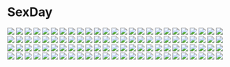 # SexDay
![](https://konachan.com/image/878c6aa97bd5874f01a262cdacaaff42/Konachan.com%20-%2080074%20hatsune_miku%20red_eyes%20red_hair%20twintails%20vocaloid.jpg)
![](https://konachan.com/image/9014163956080d08333ca310100e5eb4/Konachan.com%20-%205853%202girls%20blonde_hair%20brown_eyes%20fukuzawa_yumi%20kamiya_yu%20maria-sama_ga_miteru%20ogasawara_sachiko%20ribbons%20valentine%20wink.jpg)
![](https://konachan.com/jpeg/0e5702322bd32b5859f2c19444eff078/Konachan.com%20-%20303118%20aliasing%20blush%20bow%20bunny%20cameltoe%20dress%20gray_hair%20hat%20lolita_fashion%20original%20purple_eyes%20ribbons%20school_uniform%20swimsuit%20thighhighs%20twintails.jpg)
![](https://konachan.com/jpeg/da3634f7d48063c684ebf9434e6d9f6d/Konachan.com%20-%20190124%20eru_%289878622%29%20hatsune_miku%20vocaloid.jpg)
![](https://konachan.com/image/df44f8252ac1b0894f6930b6397b8c72/Konachan.com%20-%2028008%20tagme.jpg)
![](https://konachan.com/image/e0aebd0199e42f435e1de75bdad505a7/Konachan.com%20-%2046214%20ayasaki_hayate%20group%20hayate_no_gotoku%20katsura_hinagiku%20male%20sanzenin_nagi%20scan.jpg)
![](https://konachan.com/jpeg/d762d2b5d881d3aaf8b335a9e168a263/Konachan.com%20-%2045070%20bandage%20close%20elfen_lied%20transparent%20vector.jpg)
![](https://konachan.com/image/18d6da8950873cf382dee1c9caf35fa1/Konachan.com%20-%2044034%20mai-hime.jpg)
![](https://konachan.com/jpeg/89c0e6a18f15d274acc530341d31e3cd/Konachan.com%20-%2091825%20aki_minoriko%20aki_shizuha%20chibi%20kagiyama_hina%20kawashiro_nitori%20kochiya_sanae%20miko%20moriya_suwako%20shameimaru_aya%20touhou%20wolfgirl%20yasaka_kanako.jpg)
![](https://konachan.com/image/65c4d3c08d38d3f6771d70836f917f4d/Konachan.com%20-%2079577%20gumi%20vocaloid.jpg)
![](https://konachan.com/image/9f69c3317bdc130913a024afa9e930cb/Konachan.com%20-%20202278%20anthropomorphism%20black_hair%20fire%20horns%20kantai_collection%20kneehighs%20long_hair%20moon%20night%20orange_eyes%20torn_clothes%20underboob%20weapon%20ytoy.jpg)
![](https://konachan.com/image/2414fe5a043b94c566bcbf7c184fc5eb/Konachan.com%20-%20126440%20animal_ears%20breasts%20brown_eyes%20bunny_ears%20bunnygirl%20ibukitouka%20nipples%20original%20pussy%20twintails%20uncensored%20white.jpg)
![](https://konachan.com/image/a17cc7d71d1cd6c35f90689a319fb694/Konachan.com%20-%2052276%20suzumiya_haruhi%20suzumiya_haruhi_no_yuutsu%20sword%20weapon.jpg)
![](https://konachan.com/jpeg/a2a84d73f194f690dd700a9b1dd53623/Konachan.com%20-%20300106%20anthropomorphism%20ass%20boots%20brown_eyes%20brown_hair%20kantai_collection%20kase_daiki%20long_hair%20nopan%20scan%20thighhighs%20tone_%28kancolle%29%20twintails.jpg)
![](https://konachan.com/jpeg/fdebf343b50fb81f5c1ff0cebee80798/Konachan.com%20-%20138760%20astraythem%20drink%20game_cg%20ginta%20sakurazuka_natsuki%20towel.jpg)
![](https://konachan.com/image/0707b08999e52b9bd295e0aa10d29ee1/Konachan.com%20-%20253872%20armor%20bol_%28liliymimi%29%20breasts%20group%20horns%20long_hair%20mage%20navel%20original%20red_eyes%20spear%20sword%20thighhighs%20weapon%20white_hair.jpg)
![](https://konachan.com/image/a4dac9da016a5cf6ca66958f80a69347/Konachan.com%20-%20197914%20aircraft%20animal%20bird%20black_eyes%20blonde_hair%20boat%20bra%20breasts%20cleavage%20clouds%20hat%20lexington%20long_hair%20shorts%20thighhighs%20underwear%20uniform.jpg)
![](https://konachan.com/image/820571e28e6a608f8ed913c4358b87bd/Konachan.com%20-%2011326%20bikini%20blonde_hair%20blush%20bow%20canvas2_niji_iro_no_sketch%20clouds%20housen_elis%20short_hair%20sideboob%20sky%20swimsuit%20water.jpg)
![](https://konachan.com/image/cfa735801e034516e0b063235a2eb929/Konachan.com%20-%208335%20japanese_clothes%20miko%20tagme%20towaduki_no_miko.jpg)
![](https://konachan.com/jpeg/7f77591c007ea0f507e1a51c4af7ca7b/Konachan.com%20-%20255369%20annin_doufu%20aqua_eyes%20brown_hair%20building%20city%20clouds%20dark_skin%20dress%20food%20green_eyes%20group%20hoodie%20idolmaster%20long_hair%20male%20ponytail%20short_hair%20sky.jpg)
![](https://konachan.com/image/19ea48f584381780d304c37fdbc3e195/Konachan.com%20-%2032525%20lisianthus%20nerine%20pointed_ears%20shuffle.jpg)
![](https://konachan.com/image/e265abfd8fc12b9b665d04e91fc94263/Konachan.com%20-%2011814%20tagme.jpg)
![](https://konachan.com/image/362e1685c7417e8a5988651824c814cc/Konachan.com%20-%2045192%20breasts%20bunnygirl%20cleavage%20fate_testarossa%20mahou_shoujo_lyrical_nanoha%20mahou_shoujo_lyrical_nanoha_strikers%20nude%20takamachi_nanoha%20zoom_layer.jpg)
![](https://konachan.com/image/ea1f5705988b904e09c6a6a9896a82f9/Konachan.com%20-%2042091%20touhou%20yakumo_yukari.jpg)
![](https://konachan.com/image/dd69492cdde691fc4b01ca78d7f10fff/Konachan.com%20-%20113019%20anus%20braids%20breasts%20censored%20izayoi_sakuya%20nipples%20nopan%20pussy%20spread_legs%20thighhighs%20touhou%20white_hair.jpg)
![](https://konachan.com/image/c263330711a60fd87e290f298b7c5995/Konachan.com%20-%20177106%20artoria_pendragon_%28all%29%20blonde_hair%20breasts%20cleavage%20dress%20fate_%28series%29%20fate_stay_night%20green_eyes%20namonashi%20ribbons%20saber.jpg)
![](https://konachan.com/image/50d53c0116c35ce353b1d2eae8191d43/Konachan.com%20-%2091139%20black_hair%20gray_eyes%20headband%20long_hair%20microphone%20morikawa_yuki%20thighhighs%20uniform%20white_album.jpg)
![](https://konachan.com/jpeg/854e37073b7cc22ec38acaf0b1330d42/Konachan.com%20-%20214962%20animal_ears%20blonde_hair%20brown_hair%20butterfly%20catgirl%20chen%20foxgirl%20hat%20multiple_tails%20red_eyes%20skirt%20tail%20touhou%20yakumo_ran%20yakumo_yukari%20yutapon.jpg)
![](https://konachan.com/image/3cb0ddf2488a7b9bd43b28d612b85fd9/Konachan.com%20-%20206314%202girls%20kousaka_honoka%20long_hair%20love_live%21_school_idol_project%20minami_kotori%20navel%20panties%20ribbons%20sanka%21%20see_through%20sleeping%20thighhighs%20underwear.jpg)
![](https://konachan.com/image/1e7a5bbda86717df7d18a2e890ab4bba/Konachan.com%20-%2019054%20all_male%20male%20naruto%20rock_lee.jpg)
![](https://konachan.com/image/df586383fc720ef77dfaf66e225b4a07/Konachan.com%20-%20152412%20breasts%20cleavage%20etou_%28cherry7%29%20feathers%20green_eyes%20green_hair%20hatsune_miku%20long_hair%20open_shirt%20thighhighs%20tie%20twintails%20vocaloid%20white.jpg)
![](https://konachan.com/jpeg/869e93e6e4a688074e2ffa2b266d701a/Konachan.com%20-%20102884%20akemi_homura%20aya_tori%20bow%20cape%20dress%20kaname_madoka%20mahou_shoujo_madoka_magica%20miki_sayaka%20red_hair%20sakura_kyouko%20tomoe_mami%20twintails%20white.jpg)
![](https://konachan.com/image/321a30f61a19e60a5d8be79071fba2b4/Konachan.com%20-%2054720%20guitar%20hata_hata%20headphones%20instrument%20kagamine_rin%20music%20vocaloid.jpg)
![](https://konachan.com/image/4ed97dda63d855279810655dc10f1f36/Konachan.com%20-%2042022%20barefoot%20bed%20clannad%20furukawa_nagisa%20petals.jpg)
![](https://konachan.com/image/a3c89f0dbc5003b6ce011d4e837ff762/Konachan.com%20-%20126630%20braids%20cameltoe%20lina_inverse%20naso4%20panties%20slayers%20thighhighs%20twintails%20underwear%20white%20witch.jpg)
![](https://konachan.com/jpeg/621469a288f9db0fd33d799b1f148def/Konachan.com%20-%20239073%20adelheid_von_schugel%20aqua_eyes%20blonde_hair%20genya67%20glasses%20male%20military%20short_hair%20tanya_degurechaff%20uniform%20youjo_senki.jpg)
![](https://konachan.com/jpeg/0777b02cc0e70e9fbe7fbe31e6aa226c/Konachan.com%20-%20117543%20blood%20bra%20breasts%20brown_eyes%20brown_hair%20c%3Adrive%20censored%20game_cg%20kotowari%20nipples%20penis%20ponytail%20pussy%20school_uniform%20sex%20thighhighs%20underwear.jpg)
![](https://konachan.com/jpeg/a305bc4e5280dbf7574716459a91f573/Konachan.com%20-%20192520%20game_cg%20giga%20harvest_overray%20nironiro%20tamaki_yuuka.jpg)
![](https://konachan.com/image/dea5d53ef9fae7e843cbf7fb234bc912/Konachan.com%20-%2098912%20tagme.jpg)
![](https://konachan.com/image/55fedef8fd850e9eb7b1b15e6c90e0e2/Konachan.com%20-%20223142%20cosplay%20crossover%20hoodie%20mahou_shoujo_madoka_magica%20miki_sayaka%20mizuki_%28flowerlanguage%29%20pokemon%20poochyena%20sakura_kyouko.jpg)
![](https://konachan.com/jpeg/413f0ebd24a26e5a3f0565b7618bacf4/Konachan.com%20-%20230711%20animal%20brown_hair%20long_hair%20original%20rabbit%20scan%20school_uniform%20skirt%20thighhighs%20tomose_shunsaku%20zettai_ryouiki.jpg)
![](https://konachan.com/image/4ce28133b28401f0f4b806188f99c037/Konachan.com%20-%2049880%20chirota%20hatsune_miku%20thighhighs%20vocaloid.jpg)
![](https://konachan.com/jpeg/1afe88eef039c628253e1f1e160ef698/Konachan.com%20-%20253569%20breasts%20brown_hair%20garter_belt%20green_eyes%20haruka_%28senran_kagura%29%20logo%20red%20senran_kagura%20short_hair%20stockings%20tagme_%28artist%29%20thighhighs%20wink.jpg)
![](https://konachan.com/image/c5abd28581f01db3ca9bf11dcd6160c4/Konachan.com%20-%20143265%20all_male%20flowers%20japanese_clothes%20kamui_gakupo%20long_hair%20male%20ponytail%20purple_eyes%20purple_hair%20rose%20vocaloid.jpg)
![](https://konachan.com/jpeg/e9901109b1287c6884b5ece6434621c0/Konachan.com%20-%20189633%20akagi_%28kancolle%29%20anthropomorphism%20fuuka_%28fukasheu%29%20group%20kantai_collection%20loli%20northern_ocean_hime%20tagme%20yuudachi_%28kancolle%29.jpg)
![](https://konachan.com/jpeg/c981f4919482f74fba50150302cb55ac/Konachan.com%20-%205848%20mahoromatic.jpg)
![](https://konachan.com/image/8746eeaae221c9c50214a2585694c6ef/Konachan.com%20-%2028667%20censored%20chu_x_chu%20game_cg%20penis%20pointed_ears%20tentacles%20unisonshift.jpg)
![](https://konachan.com/image/7901d9313fa4341d8dce074fc0776391/Konachan.com%20-%2024601%20archlich%20blonde_hair%20clouds%20dress%20hat%20kirisame_marisa%20night%20sky%20touhou%20witch%20yellow_eyes.jpg)
![](https://konachan.com/image/556cc8988d33573bd4703f9677f3c0b1/Konachan.com%20-%20119963%20ass%20breasts%20hat%20nagae_iku%20nipples%20panties%20pantyhose%20torn_clothes%20touhou%20underwear%20yoshi_tama.jpg)
![](https://konachan.com/image/80f209d42f4c55c2bc6f66c8933c308b/Konachan.com%20-%20197111%20aqua_eyes%20blue_eyes%20blush%20bow%20funami_yui%20group%20long_hair%20microphone%20namori%20pink_hair%20red_hair%20short_hair%20skirt%20twintails%20uniform%20white%20yuru_yuri.jpg)
![](https://konachan.com/jpeg/b13b126e5cebd3d01e5360d41bc7a0c3/Konachan.com%20-%20263266%20anal%20blush%20breasts%20brown_eyes%20brown_hair%20condom%20couch%20cum%20digimon%20headband%20long_hair%20navel%20nipples%20no_bra%20nopan%20penis%20pussy%20sex%20shirt_lift%20uncensored.jpg)
![](https://konachan.com/image/33785e72a3e93481ca48cc26f774d932/Konachan.com%20-%20133597%202girls%20barefoot%20blonde_hair%20dress%20hoshii_miki%20idolmaster%20minase_iori%20minazuki_randoseru%20skirt%20thighhighs%20white.jpg)
![](https://konachan.com/jpeg/e05a01ecbe72637dd3bb974d08dc6008/Konachan.com%20-%20296516%20black_hair%20blush%20close%20green_eyes%20katou_megumi%20saenai_heroine_no_sodatekata%20shikapiro%20short_hair%20skirt%20thighhighs%20zettai_ryouiki.jpg)
![](https://konachan.com/jpeg/f9fda1e49ea26335242bc490381c7944/Konachan.com%20-%20207268%20blonde_hair%20breasts%20cleavage%20dress%20fate_extra%20fate_grand_order%20fate_%28series%29%20green_eyes%20hei_tong_shi%20nero_claudius_%28fate%29%20petals.jpg)
![](https://konachan.com/jpeg/6ba732e72afae020484b206806838cca/Konachan.com%20-%20302997%20blonde_hair%20braids%20cait%20hololive%20horns%20kiryuu_coco%20long_hair%20nopan%20pointed_ears%20skirt%20skirt_lift%20tail%20white%20wink.jpg)
![](https://konachan.com/jpeg/940b3941923c30a0b2c973f8944ab7cf/Konachan.com%20-%20258619%20barefoot%20blush%20breasts%20brown_hair%20fang%20kuronekogata%20long_hair%20navel%20nipples%20nude%20original%20pussy%20red_eyes%20uncensored.jpg)
![](https://konachan.com/image/3808701b3fa7a3dc72886d1d104a4de7/Konachan.com%20-%20101127%20cape%20gloves%20hat%20luigi%20mario%20nintendo%20parody%20super_mario%20tengen_toppa_gurren_lagann.jpg)
![](https://konachan.com/image/c8873058bbfcccb29ba1f58328131553/Konachan.com%20-%2087369%20hiiragi_tsukino%20suzukaze_no_melt%20tenmaso.jpg)
![](https://konachan.com/image/e7325360cca4aa4667d5e26d2486cc21/Konachan.com%20-%20290422%20autumn%20building%20green_eyes%20green_hair%20hatsune_miku%20japanese_clothes%20kimono%20leaves%20long_hair%20reflection%20s.misaki816%20tree%20twintails%20vocaloid%20water.jpg)
![](https://konachan.com/image/f667eadcb3239bd699792c4155edca4c/Konachan.com%20-%2085624%20blue_hair%20blush%20long_hair%20original%20red_eyes%20ryouzou%20school_uniform%20skirt%20tagme%20tie%20water%20wet%20white.jpg)
![](https://konachan.com/image/dfb3cd0a99f9925732277152e7d90e61/Konachan.com%20-%20191069%20k_kanehira%20nobody%20original%20scenic%20watermark.jpg)
![](https://konachan.com/jpeg/fb9daa9f3116952208ed131061c9b9f5/Konachan.com%20-%20129799%20akinoko%20bath%20breasts%20chitoseya_touko%20doudou_momo%20game_cg%20ichimakase_otome%20kaminoyu%20kamiya_yoshito%20koushina_ayano%20mizumoto_anri%20nipples%20nude%20towel%20wet.jpg)
![](https://konachan.com/jpeg/375c2f600e00459ba2ad4a9b9065d719/Konachan.com%20-%20228494%20black_hair%20blush%20breasts%20cape%20elbow_gloves%20game_cg%20gloves%20nipples%20no_bra%20nopan%20red_eyes%20sword%20thighhighs%20uncensored%20wanaca%20weapon%20winged_cloud.jpg)
![](https://konachan.com/jpeg/8e727a39dd232aecbe2d715ba0b3e3dc/Konachan.com%20-%2012852%20bekkankou%20fortune_arterial.jpg)
![](https://konachan.com/image/3fa72762be305f50eb295348451f83d8/Konachan.com%20-%2028466%20barefoot%20censored%20chu_x_chu%20footjob%20game_cg%20penis%20pointed_ears%20tagme%20unisonshift%20wink.jpg)
![](https://konachan.com/jpeg/7410ba38ea1229f9c3de2c8bff02635a/Konachan.com%20-%20291275%202girls%20anthropomorphism%20azur_lane%20breasts%20goggles%20pola_%28azur_lane%29%20ponytail%20purple_hair%20red_hair%20satou_daiji%20signed%20topless%20twintails%20wet.jpg)
![](https://konachan.com/image/1f098cb4eaaa98d4c3c6e3a0d28d71db/Konachan.com%20-%20257724%201000-chan%20aqua_hair%20blush%20japanese_clothes%20kanora%20oizumi%20purple_eyes%20short_hair%20translation_request.jpg)
![](https://konachan.com/image/c16b3e74807c9fa95152696d377e62fe/Konachan.com%20-%20181454%20black_hair%20blue_eyes%20breasts%20cleavage%20eeotoko%20flowers%20food%20girls_und_panzer%20isuzu_hana%20japanese_clothes%20kimono%20long_hair%20signed%20socks.jpg)
![](https://konachan.com/jpeg/5dc80538daf6f896b44cb5f526cc0fc8/Konachan.com%20-%20114385%20feathers%20school_uniform%20seeu%20thighhighs%20tiny_%28tini3030%29%20vocaloid%20wings.jpg)
![](https://konachan.com/image/1df5cf7347226bc54c32f50fad747a40/Konachan.com%20-%2070118%20blush%20close%20gray_hair%20horns%20purple_hair%20red_eyes%20short_hair%20tokiko%20touhou%20white%20wings.jpg)
![](https://konachan.com/image/80f374d5c81081643842cdd0dfa80d38/Konachan.com%20-%20142407%20barefoot%20beach%20bikini%20breasts%20busujima_saeko%20cleavage%20cropped%20highschool_of_the_dead%20inazuma%20long_hair%20purple_hair%20swimsuit.jpg)
![](https://konachan.com/image/3dfd0faa09729d38c95db9c368be49f3/Konachan.com%20-%20295546%20aliasing%20headband%20long_hair%20niliu_chahui%20original%20panties%20parody%20red_eyes%20stockings%20tagme_%28artist%29%20tokisaki_mio%20twintails%20underwear%20white_hair.jpg)
![](https://konachan.com/image/e0fbd94ec338fe3bd80eb81bb95f3163/Konachan.com%20-%20295376%20animal%20barefoot%20bicolored_eyes%20cat%20demon%20hoodie%20horns%20nijisanji%20pajamas%20ramu_%28taka1995%29%20tail%20white%20wings%20yuzuki_roa.jpg)
![](https://konachan.com/image/7beef64d01c9937b4a18b6b1303f1b71/Konachan.com%20-%20205744%20asamurasaki%20black_hair%20blue_eyes%20dress%20hat%20long_hair%20necklace%20original%20sunset%20water.jpg)
![](https://konachan.com/jpeg/04b999a5b343cbb59fa832215a710038/Konachan.com%20-%20182019%20bikini%20blue_eyes%20electrichka_sapsan%20game_cg%20gray_hair%20hibiki_works%20long_hair%20oryou%20pretty_x_cation%20swimsuit%20water.jpg)
![](https://konachan.com/jpeg/b91c8bcc4f91bb11f4001f5f1ce7014e/Konachan.com%20-%2032246%20cyan%20kimura_kaere%20panties%20sayonara_zetsubou_sensei%20underwear.jpg)
![](https://konachan.com/jpeg/db56019c25d241e1f28ce18990bd5453/Konachan.com%20-%20206317%20hat%20nazoko%20shikieiki_yamaxanadu%20skirt%20touhou%20water.jpg)
![](https://konachan.com/image/25f21510e23deb6da5d74e52411d650c/Konachan.com%20-%20193078%20anthropomorphism%20breasts%20brown_hair%20christmas%20cunnilingus%20dedeyong%20kantai_collection%20mutsu_%28kancolle%29%20nipples%20nude%20short_hair%20urine.jpg)
![](https://konachan.com/jpeg/1fe920125766d574f9c1ea4fb57f82be/Konachan.com%20-%2084837%202girls%20animal_ears%20blonde_hair%20breasts%20cleavage%20foxgirl%20long_hair%20orange_eyes%20pink_eyes%20school_swimsuit%20swimsuit%20tail%20thighhighs%20white.jpg)
![](https://konachan.com/image/bbbae9c52d392dcb359d9ef2357585ed/Konachan.com%20-%20208354%20akemi_homura%20animal%20bird%20blackrabbitsoul%20brown_hair%20clouds%20dress%20headband%20loli%20long_hair%20mahou_shoujo_madoka_magica%20reflection%20sky%20summer_dress%20water.jpg)
![](https://konachan.com/image/2a8dab851737262991c1ba7f7c48da35/Konachan.com%20-%20219497%20ayase_eri%20blonde_hair%20blue_eyes%20choker%20ishigami_kazui%20long_hair%20love_live%21_school_idol_project%20ponytail%20white%20wristwear.jpg)
![](https://konachan.com/image/c9131dba0135c1fa099524e5891e5d84/Konachan.com%20-%2069330%20durarara%21%21%20heiwajima_shizuo%20orihara_izaya.jpg)
![](https://konachan.com/image/ebe7d5171ddeb3071c202ae941c536a8/Konachan.com%20-%20235339%20aqua_eyes%20aqua_hair%20blue%20dress%20gabaisuito-n%20original%20petals%20short_hair.jpg)
![](https://konachan.com/image/75fb8d31df2a6e2f4b52383173fc446f/Konachan.com%20-%20206848%20feathers%20flowers%20goth-loli%20gray_hair%20idolmaster%20kanzaki_ranko%20lolita_fashion%20long_hair%20necklace%20red_eyes%20redjuice%20rose%20twintails%20wings.jpg)
![](https://konachan.com/jpeg/b0527e1b0fedb23053c85e1e5cc2387a/Konachan.com%20-%20292427%20breasts%20cropped%20glasses%20green_eyes%20headphones%20hoodie%20katana%20long_hair%20naked_shirt%20navel%20no_bra%20nopan%20open_shirt%20original%20pink_hair%20sword%20weapon.jpg)
![](https://konachan.com/image/c65e9f3910c5c0c25ca37e39130a4ae8/Konachan.com%20-%20265115%20aqua_eyes%20ball%20beach%20bikini%20blonde_hair%20clouds%20fang%20idolmaster%20long_hair%20navel%20necklace%20ootsuki_yui%20ponytail%20shorts%20sky%20swimsuit%20water%20wristwear.jpg)
![](https://konachan.com/jpeg/5de2ff6f0ad580cf89ecb54ab71d0707/Konachan.com%20-%20173892%205_nenme_no_houkago%20animal%20black_hair%20book%20calendar%20drink%20kantoku%20long_hair%20nagisa_%28kantoku%29%20original%20scan%20tree%20yellow_eyes.jpg)
![](https://konachan.com/jpeg/08350036d500beec51311bcad285b047/Konachan.com%20-%20273393%20anmi%20barefoot%20blonde_hair%20blush%20bra%20braids%20fate_grand_order%20fate_%28series%29%20flowers%20green_eyes%20navel%20panties%20rose%20scan%20short_hair%20underwear.jpg)
![](https://konachan.com/image/bcaae604486f69e84f50f0c5deb8f46c/Konachan.com%20-%20229682%20animal%20ayase_eri%20bird%20car%20dress%20gun%20love_live%21_school_idol_project%20nishikino_maki%20sonoda_umi%20stu_dts%20suit%20train%20weapon.jpg)
![](https://konachan.com/image/b84a7e5ff679ba1d409916b3377b12c9/Konachan.com%20-%20133725%20aisha_%28elsword%29%20blush%20elsword%20kuro_%28kuronell%29%20nipples%20nude%20purple_hair%20thighhighs%20white.jpg)
![](https://konachan.com/image/c8c12462ca02dcc2a993ddddfdc76eab/Konachan.com%20-%20145789%20apron%20bed%20bondage%20breasts%20chain%20collar%20crying%20lisbeth%20nipples%20pink_eyes%20pink_hair%20sex%20sword_art_online%20torn_clothes.jpg)
![](https://konachan.com/image/a000bf5d18b87c5a2dd2ea3ca0146f92/Konachan.com%20-%2011942%20bondage%20chain%20fate_%28series%29%20fate_stay_night%20long_hair%20pink_eyes%20pink_hair%20rider%20thighhighs.jpg)
![](https://konachan.com/jpeg/34b149ccdf4a0306c0b6a3541b785c6b/Konachan.com%20-%20101268%20animal_ears%20ass%20breasts%20bunnygirl%20group%20inaba_tewi%20miyakouji%20navel%20nipples%20nude%20purple_hair%20pussy%20tail%20touhou%20uncensored%20yagokoro_eirin.jpg)
![](https://konachan.com/image/1d4ff4c69c644ce480aeed197540e166/Konachan.com%20-%2026286%20augustic_pieces%20dress%20feena_fam_earthlight%20hat%20maid%20mia_clementis%20summer_dress%20yoake_mae_yori_ruri_iro_na.jpeg)
![](https://konachan.com/image/680a091bf9e66a6db06c392d20ad3c18/Konachan.com%20-%2076451%20k-on%21%20nakano_azusa%20school_uniform%20vector.jpg)
![](https://konachan.com/jpeg/d9faf761c4b16c3a36d781f2f7ec6c5b/Konachan.com%20-%20164347%20anus%20ass%20bodysuit%20cameltoe%20guilty_crown%20nuezou%20skintight%20tsugumi%20white.jpg)
![](https://konachan.com/image/d058810ed81eba8129df5257241c6dfe/Konachan.com%20-%20203383%20aqua_eyes%20blonde_hair%20crown%20dress%20elbow_gloves%20gloves%20green_eyes%20kazesuke%20long_hair%20orange_hair%20princess_daisy%20princess_peach%20short_hair%20super_mario.jpg)
![](https://konachan.com/image/4b9e4b1b0439c6c3c07c27151e6f2857/Konachan.com%20-%20265690%20ass%20bed%20blush%20bondage%20brown_eyes%20brown_hair%20game_cg%20guilty%20long_hair%20panties%20tagme_%28artist%29%20toriko_no_yugami%20underwear%20yuusaki_shion.jpg)
![](https://konachan.com/image/558192a29cfcc4f447b6b5c3fa5bf5bf/Konachan.com%20-%2036005%20breasts%20brown_hair%20lactation%20nipples%20nude%20original%20ribbons%20sorimura_youji.jpg)
![](https://konachan.com/jpeg/bd4fd34087ec41f4e258925215caf502/Konachan.com%20-%20248633%20blonde_hair%20breasts%20brown_hair%20cleavage%20genderswap%20gintama%20gray_hair%20long_hair%20okita_sougo%20ponytail%20red_eyes%20shirt%20short_hair%20uniform%20waifu2x%20wink.jpg)
